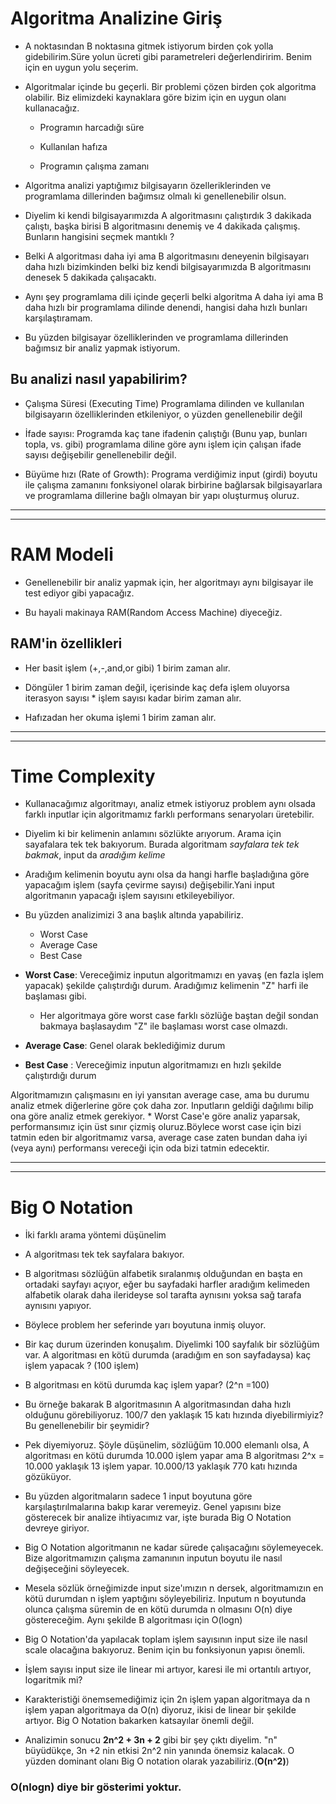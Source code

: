# Algoritma Analizine Giriş

* A noktasından B noktasına gitmek istiyorum birden çok yolla gidebilirim.Süre yolun ücreti gibi parametreleri değerlendiririm. Benim için en uygun yolu seçerim.

* Algoritmalar içinde bu geçerli. Bir problemi çözen birden çok algoritma olabilir. Biz elimizdeki kaynaklara göre bizim için en uygun olanı kullanacağız.
    
    * Programın harcadığı süre
    
    * Kullanılan hafıza
    
    * Programın çalışma zamanı

* Algoritma analizi yaptığımız bilgisayarın özelleriklerinden ve programlama dillerinden bağımsız olmalı ki genellenebilir olsun.

* Diyelim ki kendi bilgisayarımızda A algoritmasını çalıştırdık 3 dakikada çalıştı, başka birisi B algoritmasını denemiş ve 4 dakikada çalışmış. Bunların hangisini seçmek mantıklı ?

* Belki A algoritması daha iyi ama B algoritmasını deneyenin bilgisayarı daha hızlı bizimkinden belki biz kendi bilgisayarımızda B algoritmasını denesek 5 dakikada çalışacaktı.

* Aynı şey programlama dili içinde geçerli belki algoritma A daha iyi ama B daha hızlı bir programlama dilinde denendi, hangisi daha hızlı bunları karşılaştıramam.

* Bu yüzden bilgisayar özelliklerinden ve programlama dillerinden bağımsız bir analiz yapmak istiyorum.

## Bu analizi nasıl yapabilirim?

* Çalışma Süresi (Executing Time) Programlama dilinden ve kullanılan bilgisayarın özelliklerinden etkileniyor, o yüzden genellenebilir değil

* İfade sayısı: Programda kaç tane ifadenin çalıştığı (Bunu yap, bunları topla, vs. gibi) programlama diline göre aynı işlem için çalışan ifade sayısı değişebilir genellenebilir değil.

* Büyüme hızı (Rate of Growth): Programa verdiğimiz input (girdi) boyutu ile çalışma zamanını fonksiyonel olarak birbirine bağlarsak bilgisayarlara ve programlama dillerine bağlı olmayan bir yapı  oluşturmuş oluruz.


---
---

# RAM Modeli

* Genellenebilir bir analiz yapmak için, her algoritmayı aynı bilgisayar ile test ediyor gibi yapacağız.

* Bu hayali makinaya RAM(Random Access Machine) diyeceğiz.

## RAM'in özellikleri

* Her basit işlem (+,-,and,or gibi) 1 birim zaman alır.

* Döngüler 1 birim zaman değil, içerisinde kaç defa işlem oluyorsa iterasyon sayısı * işlem sayısı kadar birim zaman alır.

* Hafızadan her okuma işlemi 1 birim zaman alır.

---
---

# Time Complexity

* Kullanacağımız algoritmayı, analiz etmek istiyoruz problem aynı olsada farklı inputlar için algoritmamız farklı performans senaryoları üretebilir.

* Diyelim ki bir kelimenin anlamını sözlükte arıyorum. Arama için sayafalara tek tek bakıyorum. Burada algoritmam *sayfalara tek tek bakmak*, input da *aradığım kelime*

* Aradığım kelimenin boyutu aynı olsa da hangi harfle başladığına göre yapacağım işlem (sayfa çevirme sayısı) değişebilir.Yani input algoritmanın yapacağı işlem sayısını etkileyebiliyor.

* Bu yüzden analizimizi 3 ana başlık altında yapabiliriz.
    * Worst Case
    * Average Case
    * Best Case

* **Worst Case**: Vereceğimiz inputun algoritmamızı en yavaş (en fazla işlem yapacak) şekilde çalıştırdığı durum. Aradığımız kelimenin "Z" harfi ile başlaması gibi.
    * Her algoritmaya göre worst case farklı sözlüğe baştan değil sondan bakmaya başlasaydım "Z" ile başlaması worst case olmazdı.

* **Average Case**: Genel olarak beklediğimiz durum

* **Best Case** : Vereceğimiz inputun algoritmamızı en hızlı şekilde çalıştırdığı durum

Algoritmamızın çalışmasını en iyi yansıtan average case, ama bu durumu analiz etmek diğerlerine göre çok daha zor. Inputların geldiği dağılımı bilip ona göre analiz etmek gerekiyor.
    * Worst Case'e göre analiz yaparsak, performansımız için üst sınır çizmiş oluruz.Böylece worst case için bizi tatmin eden bir algoritmamız varsa, average case zaten bundan daha iyi (veya aynı) performansı vereceği için oda bizi tatmin edecektir.
 
---
---

# Big O Notation

* İki farklı arama yöntemi düşünelim

* A algoritması tek tek sayfalara bakıyor.

* B algoritması sözlüğün alfabetik sıralanmış olduğundan en başta en ortadaki sayfayı açıyor, eğer bu sayfadaki harfler aradığım kelimeden alfabetik olarak daha ilerideyse sol tarafta aynısını yoksa sağ tarafa aynısını yapıyor.

* Böylece problem her seferinde yarı boyutuna inmiş oluyor.

* Bir kaç durum üzerinden konuşalım. Diyelimki 100 sayfalık bir sözlüğüm var. A algoritması en kötü durumda (aradığım en son sayfadaysa) kaç işlem yapacak ? (100 işlem)

* B algoritması en kötü durumda kaç işlem yapar? (2^n =100)

* Bu örneğe bakarak B algoritmasının A algoritmasından daha hızlı olduğunu görebiliyoruz. 100/7 den yaklaşık 15 katı hızında diyebilirmiyiz? Bu genellenebilir bir şeymidir?

* Pek diyemiyoruz. Şöyle düşünelim, sözlüğüm 10.000 elemanlı olsa, A algoritması en kötü durumda 10.000 işlem yapar ama B algoritması 2^x = 10.000 yaklaşık 13 işlem yapar. 10.000/13 yaklaşık 770 katı hızında gözüküyor.

* Bu yüzden algoritmaların sadece 1 input boyutuna göre karşılaştırılmalarına bakıp karar veremeyiz. Genel yapısını bize gösterecek bir analize ihtiyacımız var, işte burada Big O Notation devreye giriyor.

* Big O Notation algoritmanın ne kadar sürede çalışacağını söylemeyecek. Bize algoritmamızın çalışma zamanının inputun boyutu ile nasıl değişeceğini söyleyecek.

* Mesela sözlük örneğimizde input size'ımızın n dersek, algoritmamızın en kötü durumdan n işlem yaptığını söyleyebiliriz. Inputum n boyutunda olunca çalışma süremin de en kötü durumda n olmasını O(n) diye göstereceğim. Aynı şekilde B algoritması için O(logn)

* Big O Notation'da yapılacak toplam işlem sayısının input size ile nasıl scale olacağına bakıyoruz. Benim için bu fonksiyonun yapısı önemli.

* İşlem sayısı input size ile linear mi artıyor, karesi ile mi ortantılı artıyor, logaritmik mi?

* Karakteristiği önemsemediğimiz için 2n işlem yapan algoritmaya da n işlem yapan algoritmaya da O(n) diyoruz, ikisi de linear bir şekilde artıyor. Big O Notation bakarken katsayılar önemli değil.

* Analizimin sonucu **2n^2 + 3n + 2** gibi bir şey çıktı diyelim. "n" büyüdükçe, 3n +2 nin etkisi 2n^2 nin yanında önemsiz kalacak.  O yüzden dominant olanı Big O notation olarak yazabiliriz.(**O(n^2)**) 

### O(nlogn) diye bir gösterimi yoktur.